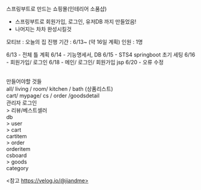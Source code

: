 스프링부트로 만드는 쇼핑몰(인테리어 소품샵)
<br>
- 스프링부트로 회원가입, 로그인, 유저DB 까지 만들었음! <br>
- 나머지는 차차 완성시킬것

모티브 : 오늘의 집
진행 기간 : 6/13~ (약 16일 계획)
인원 : 1명

6/13 - 전체 틀 계획
6/14 - 기능명세서, DB
6/15 - STS4 springboot 초기 세팅 
6/16 - 회원가입/ 로그인
6/18 - 메인/ 로그인/ 회원가입 jsp 
6/20 - 오류 수정

<br>
만들어야할 것들<br>
all/ living / room/ kitchen / bath (상품리스트)
<br>
cart/ mypage/ cs / order /goodsdetail
<br>
관리자 로그인
<br>
> 리뷰/베스트셀러
<br>
db<br>
> user<br>
> cart<br>
cartitem<br>
> order<br>
orderitem<br>
csboard<br>
> goods<br>
category<br>


<참고 https://velog.io/@jiandme>
